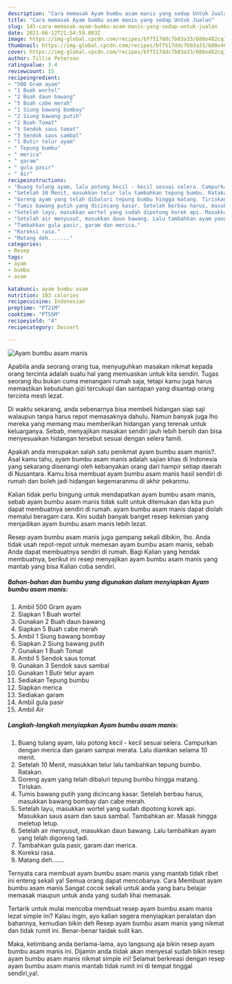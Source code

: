 ```yaml
---
description: "Cara memasak Ayam bumbu asam manis yang sedap Untuk Jualan"
title: "Cara memasak Ayam bumbu asam manis yang sedap Untuk Jualan"
slug: 145-cara-memasak-ayam-bumbu-asam-manis-yang-sedap-untuk-jualan
date: 2021-06-12T21:54:59.083Z
image: https://img-global.cpcdn.com/recipes/bff517ddc7b03a33/680x482cq70/ayam-bumbu-asam-manis-foto-resep-utama.jpg
thumbnail: https://img-global.cpcdn.com/recipes/bff517ddc7b03a33/680x482cq70/ayam-bumbu-asam-manis-foto-resep-utama.jpg
cover: https://img-global.cpcdn.com/recipes/bff517ddc7b03a33/680x482cq70/ayam-bumbu-asam-manis-foto-resep-utama.jpg
author: Tillie Peterson
ratingvalue: 3.4
reviewcount: 15
recipeingredient:
- "500 Gram ayam"
- "1 Buah wortel"
- "2 Buah daun bawang"
- "5 Buah cabe merah"
- "1 Siung bawang bombay"
- "2 Siung bawang putih"
- "1 Buah Tomat"
- "5 Sendok saus tomat"
- "3 Sendok saus sambal"
- "1 Butir telur ayam"
- " Tepung bumbu"
- " merica"
- " garam"
- " gula pasir"
- " Air"
recipeinstructions:
- "Buang tulang ayam, lalu potong kecil - kecil sesuai selera. Campurkan dengan merica dan garam sampai merata. Lalu diamkan selama 10 menit."
- "Setelah 10 Menit, masukkan telur lalu tambahkan tepung bumbu. Ratakan."
- "Goreng ayam yang telah dibaluri tepung bumbu hingga matang. Tiriskan."
- "Tumis bawang putih yang dicincang kasar. Setelah berbau harus, masukkan bawang bombay dan cabe merah."
- "Setelah layu, masukkan wortel yang sudah dipotong korek api. Masukkan saus asam dan saus sambal. Tambahkan air. Masak hingga meletup letup."
- "Setelah air menyusut, masukkan daun bawang. Lalu tambahkan ayam yang telah digoreng tadi."
- "Tambahkan gula pasir, garam dan merica."
- "Koreksi rasa."
- "Matang deh......."
categories:
- Resep
tags:
- ayam
- bumbu
- asam

katakunci: ayam bumbu asam 
nutrition: 103 calories
recipecuisine: Indonesian
preptime: "PT21M"
cooktime: "PT55M"
recipeyield: "4"
recipecategory: Dessert

---
```



![Ayam bumbu asam manis](https://img-global.cpcdn.com/recipes/bff517ddc7b03a33/680x482cq70/ayam-bumbu-asam-manis-foto-resep-utama.jpg)

Apabila anda seorang orang tua, menyuguhkan masakan nikmat kepada orang tercinta adalah suatu hal yang memuaskan untuk kita sendiri. Tugas seorang ibu bukan cuma menangani rumah saja, tetapi kamu juga harus memastikan kebutuhan gizi tercukupi dan santapan yang disantap orang tercinta mesti lezat.

Di waktu  sekarang, anda sebenarnya bisa membeli hidangan siap saji walaupun tanpa harus repot memasaknya dahulu. Namun banyak juga lho mereka yang memang mau memberikan hidangan yang terenak untuk keluarganya. Sebab, menyajikan masakan sendiri jauh lebih bersih dan bisa menyesuaikan hidangan tersebut sesuai dengan selera famili. 



Apakah anda merupakan salah satu penikmat ayam bumbu asam manis?. Asal kamu tahu, ayam bumbu asam manis adalah sajian khas di Indonesia yang sekarang disenangi oleh kebanyakan orang dari hampir setiap daerah di Nusantara. Kamu bisa membuat ayam bumbu asam manis hasil sendiri di rumah dan boleh jadi hidangan kegemaranmu di akhir pekanmu.

Kalian tidak perlu bingung untuk mendapatkan ayam bumbu asam manis, sebab ayam bumbu asam manis tidak sulit untuk ditemukan dan kita pun dapat membuatnya sendiri di rumah. ayam bumbu asam manis dapat diolah memalui beragam cara. Kini sudah banyak banget resep kekinian yang menjadikan ayam bumbu asam manis lebih lezat.

Resep ayam bumbu asam manis juga gampang sekali dibikin, lho. Anda tidak usah repot-repot untuk memesan ayam bumbu asam manis, sebab Anda dapat membuatnya sendiri di rumah. Bagi Kalian yang hendak membuatnya, berikut ini resep menyajikan ayam bumbu asam manis yang mantab yang bisa Kalian coba sendiri.

<!--inarticleads1-->

##### Bahan-bahan dan bumbu yang digunakan dalam menyiapkan Ayam bumbu asam manis:

1. Ambil 500 Gram ayam
1. Siapkan 1 Buah wortel
1. Gunakan 2 Buah daun bawang
1. Siapkan 5 Buah cabe merah
1. Ambil 1 Siung bawang bombay
1. Siapkan 2 Siung bawang putih
1. Gunakan 1 Buah Tomat
1. Ambil 5 Sendok saus tomat
1. Gunakan 3 Sendok saus sambal
1. Gunakan 1 Butir telur ayam
1. Sediakan  Tepung bumbu
1. Siapkan  merica
1. Sediakan  garam
1. Ambil  gula pasir
1. Ambil  Air




<!--inarticleads2-->

##### Langkah-langkah menyiapkan Ayam bumbu asam manis:

1. Buang tulang ayam, lalu potong kecil - kecil sesuai selera. Campurkan dengan merica dan garam sampai merata. Lalu diamkan selama 10 menit.
1. Setelah 10 Menit, masukkan telur lalu tambahkan tepung bumbu. Ratakan.
1. Goreng ayam yang telah dibaluri tepung bumbu hingga matang. Tiriskan.
1. Tumis bawang putih yang dicincang kasar. Setelah berbau harus, masukkan bawang bombay dan cabe merah.
1. Setelah layu, masukkan wortel yang sudah dipotong korek api. Masukkan saus asam dan saus sambal. Tambahkan air. Masak hingga meletup letup.
1. Setelah air menyusut, masukkan daun bawang. Lalu tambahkan ayam yang telah digoreng tadi.
1. Tambahkan gula pasir, garam dan merica.
1. Koreksi rasa.
1. Matang deh.......




Ternyata cara membuat ayam bumbu asam manis yang mantab tidak ribet ini enteng sekali ya! Semua orang dapat mencobanya. Cara Membuat ayam bumbu asam manis Sangat cocok sekali untuk anda yang baru belajar memasak maupun untuk anda yang sudah lihai memasak.

Tertarik untuk mulai mencoba membuat resep ayam bumbu asam manis lezat simple ini? Kalau ingin, ayo kalian segera menyiapkan peralatan dan bahannya, kemudian bikin deh Resep ayam bumbu asam manis yang nikmat dan tidak rumit ini. Benar-benar taidak sulit kan. 

Maka, ketimbang anda berlama-lama, ayo langsung aja bikin resep ayam bumbu asam manis ini. Dijamin anda tiidak akan menyesal sudah bikin resep ayam bumbu asam manis nikmat simple ini! Selamat berkreasi dengan resep ayam bumbu asam manis mantab tidak rumit ini di tempat tinggal sendiri,ya!.

